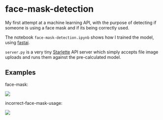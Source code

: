 # face-mask-detection

My first attempt at a machine learning API, with the purpose of detecting if someone is using a face mask and if its being correctly used.

The notebook `face-mask-detection.ipynb` shows how I trained the model, using [fastai](https://github.com/fastai/fastai).

`server.py` is a very tiny [Starlette](https://www.starlette.io/) API server which simply accepts file image uploads and runs them against the pre-calculated model.

## Examples

face-mask: 

<img src="https://beira.pt/wp-content/uploads/2020/06/marcelo-rebelo-de-sousa-covid.jpg">

incorrect-face-mask-usage:

<img src="https://i1.wp.com/www.eatthis.com/wp-content/uploads/2020/05/face-mask-mistake.jpg?w=640&ssl=1">
